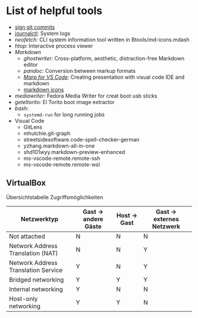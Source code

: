 List of helpful tools
=====================

* [sign git commits](git_sign.md)
* [journalctl](journalctl.md): System logs
* *neofetch:* CLI system information tool written in Btools/md-icons.mdash
* *htop:* Interactive process viewer
* *Markdown*
  * *ghostwriter:* Cross-platform, aesthetic, distraction-free Markdown editor
  * *pandoc:* Conversion between markup formats
  * *[Marp for VS Code](https://yhatt.github.io/marp/):* Creating presentation with visual code IDE and markdown
  * [markdown icons](md-icons.md)
* *mediawriter:* Fedora Media Writer for creat boot usb sticks
* *geteltorito:* El Torito boot image extractor
* *bash:*
  * `systemd-run` for long running jobs
* Visual Code
  * GitLens
  * mhutchie.git-graph
  * streetsidesoftware.code-spell-checker-german
  * yzhang.markdown-all-in-one
  * shd101wyy.markdown-preview-enhanced
  * ms-vscode-remote.remote-ssh
  * ms-vscode-remote.remote-wsl


VirtualBox
----------

Übersichtstabelle Zugriffsmöglichkeiten

| Netzwerktyp | Gast -> andere Gäste | Host -> Gast | Gast -> externes Netzwerk |
|-------------|----------------------|--------------|---------------------------|
| Not attached | N | N | N |
| Network Address Translation (NAT) | N | N | Y |
| Network Address Translation Service | Y | N | Y |
| Bridged networking | Y | Y | Y |
| Internal networking  | Y | N | N |
| Host-only networking | Y | Y | N |